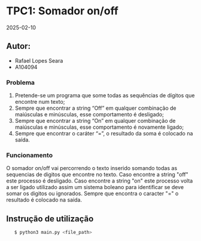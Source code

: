 # TPC1: Somador on/off

2025-02-10

## Autor:
- Rafael Lopes Seara
- A104094

### Problema
1. Pretende-se um programa que some todas as sequências de dígitos que encontre num texto;
2. Sempre que encontrar a string “Off” em qualquer combinação de maiúsculas e minúsculas, esse comportamento é desligado;
3. Sempre que encontrar a string “On” em qualquer combinação de maiúsculas e minúsculas, esse comportamento é novamente ligado;
4. Sempre que encontrar o caráter “=”, o resultado da soma é colocado na saída.

### Funcionamento
O somador on/off vai percorrendo o texto inserido somando todas as sequencias de digitos que encontre no texto. Caso encontre a string "off" este processo é desligado. Caso encontre a string "on" este processo volta a ser ligado utilizado assim um sistema boleano para identificar se deve somar os digitos ou ignorados. Sempre que encontra o caracter "=" o resultado é colocado na saida.

## Instrução de utilização

 ```sh
    $ python3 main.py <file_path>
```
